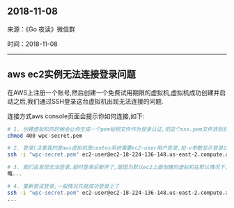 ## 2018-11-08

来源：《Go 夜读》微信群

时间：2018-11-08

---

## aws ec2实例无法连接登录问题

在AWS上注册一个账号,然后创建一个免费试用期限的虚拟机,虚拟机成功创建并启动之后,我们通过SSH登录这台虚拟机出现无法连接的问题.

连接方式aws console页面会提示你如何连接,如下:

```bash
# 1. 创建虚拟机的时候会让你生成一个pem秘钥文件作为登录认证,把这个xxx.pem文件放到自己的机器上并设置400权限
chmod 400 wpc-secret.pem

# 2. 登录(注意我的是aws虚拟机是centos系统需要ec2-user用户登录,加-v参数显示登录过程详细信息)
ssh -i "wpc-secret.pem" ec2-user@ec2-18-224-136-148.us-east-2.compute.amazonaws.com -v

# 3. 我们会发现无法登录,超时登录后断开了,是因为默认ec2上面创建的虚拟机在默认情况下，默认安全组不允许传入SSH流量。所以你需要在ec2 console中的左侧菜单栏找到安全组然后添加SSH类型的入站和出站规则即可
略...

# 4. 重新尝试登录,一般情况先就成功登录上了
ssh -i "wpc-secret.pem" ec2-user@ec2-18-224-136-148.us-east-2.compute.amazonaws.com -v
...
```
